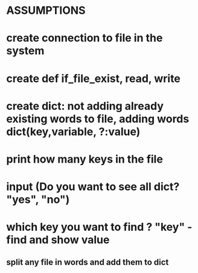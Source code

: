 # ASSUMPTIONS
# create connection to file in the system
# create def  if_file_exist, read, write 
# create dict: not adding already existing words to file, adding words dict(key,variable, ?:value)
# print how many keys in the file
# input (Do you want to see all dict? "yes", "no")
# which key you want to find ? "key" - find and show value
## split any file in words and add them to dict